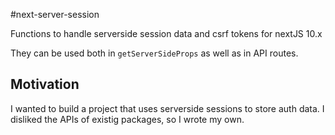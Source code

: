 #next-server-session

Functions to handle serverside session data and csrf tokens for nextJS 10.x

They can be used both in `getServerSideProps` as well as in API routes.

## Motivation
I wanted to build a project that uses serverside sessions to store auth data. I disliked the APIs of existig packages,
so I wrote my own.

